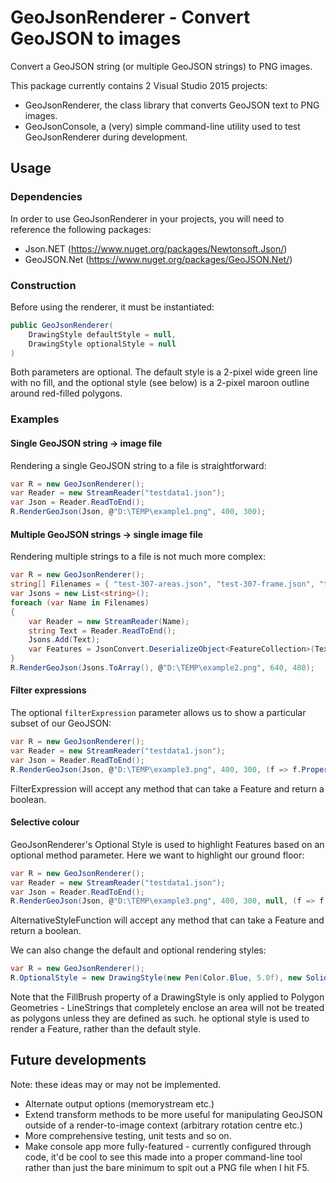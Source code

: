 # GeoJsonRenderer - Convert GeoJSON to images

Convert a GeoJSON string (or multiple GeoJSON strings) to PNG images.

This package currently contains 2 Visual Studio 2015 projects:
+ GeoJsonRenderer, the class library that converts GeoJSON text to PNG images.
+ GeoJsonConsole, a (very) simple command-line utility used to test GeoJsonRenderer during development.

## Usage
### Dependencies
In order to use GeoJsonRenderer in your projects, you will need to reference the following packages:
+ Json.NET (https://www.nuget.org/packages/Newtonsoft.Json/)
+ GeoJSON.Net (https://www.nuget.org/packages/GeoJSON.Net/)

### Construction
Before using the renderer, it must be instantiated:
```C#
public GeoJsonRenderer(
    DrawingStyle defaultStyle = null,
    DrawingStyle optionalStyle = null
)
```
Both parameters are optional. The default style is a 2-pixel wide green line with no fill, and the optional style (see below) is a 2-pixel maroon outline around red-filled polygons.

### Examples
#### Single GeoJSON string -> image file
Rendering a single GeoJSON string to a file is straightforward:
```C#
var R = new GeoJsonRenderer();
var Reader = new StreamReader("testdata1.json");
var Json = Reader.ReadToEnd();
R.RenderGeoJson(Json, @"D:\TEMP\example1.png", 400, 300);
```
#### Multiple GeoJSON strings -> single image file
Rendering multiple strings to a file is not much more complex:
```C#
var R = new GeoJsonRenderer();
string[] Filenames = { "test-307-areas.json", "test-307-frame.json", "test-307-perimeter.json", "test-307-text.json" };
var Jsons = new List<string>();
foreach (var Name in Filenames)
{
	var Reader = new StreamReader(Name);
	string Text = Reader.ReadToEnd();
	Jsons.Add(Text);
	var Features = JsonConvert.DeserializeObject<FeatureCollection>(Text);		
}
R.RenderGeoJson(Jsons.ToArray(), @"D:\TEMP\example2.png", 640, 480);
```
#### Filter expressions
The optional `filterExpression` parameter allows us to show a particular subset of our GeoJSON:
```C#
var R = new GeoJsonRenderer();
var Reader = new StreamReader("testdata1.json");
var Json = Reader.ReadToEnd();
R.RenderGeoJson(Json, @"D:\TEMP\example3.png", 400, 300, (f => f.Properties["FLOOR"].ToString() == "1"));
``` 
FilterExpression will accept any method that can take a Feature and return a boolean.

#### Selective colour
GeoJsonRenderer's Optional Style is used to highlight Features based on an optional method parameter. Here we want to highlight our ground floor:
```C#
var R = new GeoJsonRenderer();
var Reader = new StreamReader("testdata1.json");
var Json = Reader.ReadToEnd();
R.RenderGeoJson(Json, @"D:\TEMP\example3.png", 400, 300, null, (f => f.Properties["FLOOR"].ToString() == "G"));
``` 
AlternativeStyleFunction will accept any method that can take a Feature and return a boolean.

We can also change the default and optional rendering styles:
```C#
var R = new GeoJsonRenderer();
R.OptionalStyle = new DrawingStyle(new Pen(Color.Blue, 5.0f), new SolidBrush(Color.DarkBlue));
```
Note that the FillBrush property of a DrawingStyle is only applied to Polygon Geometries - LineStrings that completely enclose an area will not be treated as polygons unless they are defined as such.
he optional style is used to render a Feature, rather than the default style.

## Future developments
Note: these ideas may or may not be implemented.
+ Alternate output options (memorystream etc.)
+ Extend transform methods to be more useful for manipulating GeoJSON outside of a render-to-image context (arbitrary rotation centre etc.)
+ More comprehensive testing, unit tests and so on.
+ Make console app more fully-featured - currently configured through code, it'd be cool to see this made into a proper command-line tool rather than just the bare minimum to spit out a PNG file when I hit F5.